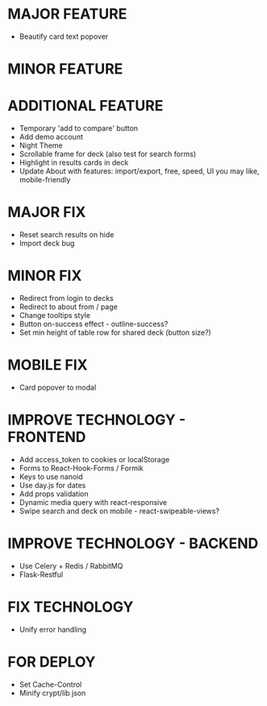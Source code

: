# MAJOR FEATURE
* Beautify card text popover

# MINOR FEATURE

# ADDITIONAL FEATURE
* Temporary 'add to compare' button
* Add demo account
* Night Theme
* Scrollable frame for deck (also test for search forms) 
* Highlight in results cards in deck
* Update About with features: import/export, free, speed, UI you may like, mobile-friendly

# MAJOR FIX
* Reset search results on hide
* Import deck bug

# MINOR FIX
* Redirect from login to decks
* Redirect to about from / page
* Change tooltips style
* Button on-success effect - outline-success?
* Set min height of table row for shared deck (button size?)

# MOBILE FIX
* Card popover to modal

# IMPROVE TECHNOLOGY - FRONTEND
* Add access_token to cookies or localStorage
* Forms to React-Hook-Forms / Formik
* Keys to use nanoid
* Use day.js for dates
* Add props validation
* Dynamic media query with react-responsive
* Swipe search and deck on mobile - react-swipeable-views?

# IMPROVE TECHNOLOGY - BACKEND
* Use Celery + Redis / RabbitMQ
* Flask-Restful

# FIX TECHNOLOGY
* Unify error handling

# FOR DEPLOY
* Set Cache-Control
* Minify crypt/lib json
